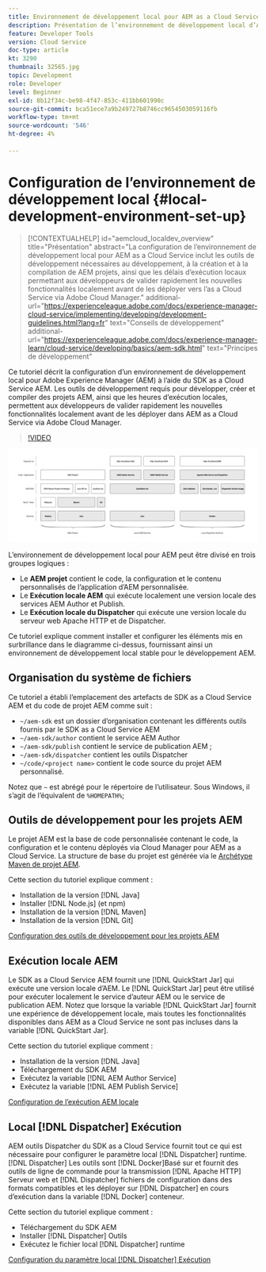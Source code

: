 ```yaml
---
title: Environnement de développement local pour AEM as a Cloud Service
description: Présentation de l’environnement de développement local d’Adobe Experience Manager (AEM).
feature: Developer Tools
version: Cloud Service
doc-type: article
kt: 3290
thumbnail: 32565.jpg
topic: Development
role: Developer
level: Beginner
exl-id: 8b12f34c-be98-4f47-853c-411bb601990c
source-git-commit: bca51ece7a9b249727b8746cc9654503059116fb
workflow-type: tm+mt
source-wordcount: '546'
ht-degree: 4%

---
```


# Configuration de l’environnement de développement local {#local-development-environment-set-up}

>[!CONTEXTUALHELP]
>id="aemcloud_localdev_overview"
>title="Présentation"
>abstract="La configuration de l’environnement de développement local pour AEM as a Cloud Service inclut les outils de développement nécessaires au développement, à la création et à la compilation de AEM projets, ainsi que les délais d’exécution locaux permettant aux développeurs de valider rapidement les nouvelles fonctionnalités localement avant de les déployer vers l’as a Cloud Service via Adobe Cloud Manager."
>additional-url="https://experienceleague.adobe.com/docs/experience-manager-cloud-service/implementing/developing/development-guidelines.html?lang=fr" text="Conseils de développement"
>additional-url="https://experienceleague.adobe.com/docs/experience-manager-learn/cloud-service/developing/basics/aem-sdk.html" text="Principes de développement"

Ce tutoriel décrit la configuration d’un environnement de développement local pour Adobe Experience Manager (AEM) à l’aide du SDK as a Cloud Service AEM. Les outils de développement requis pour développer, créer et compiler des projets AEM, ainsi que les heures d’exécution locales, permettent aux développeurs de valider rapidement les nouvelles fonctionnalités localement avant de les déployer dans AEM as a Cloud Service via Adobe Cloud Manager.

>[!VIDEO](https://video.tv.adobe.com/v/32565/?quality=12&learn=on)

![AEM Pile technologique as a Cloud Service de l&#39;environnement de développement local](./assets/overview/aem-sdk-technology-stack.png)

L’environnement de développement local pour AEM peut être divisé en trois groupes logiques :

+ Le __AEM projet__ contient le code, la configuration et le contenu personnalisés de l’application d’AEM personnalisée.
+ Le __Exécution locale AEM__ qui exécute localement une version locale des services AEM Author et Publish.
+ Le __Exécution locale du Dispatcher__ qui exécute une version locale du serveur web Apache HTTP et de Dispatcher.

Ce tutoriel explique comment installer et configurer les éléments mis en surbrillance dans le diagramme ci-dessus, fournissant ainsi un environnement de développement local stable pour le développement AEM.

## Organisation du système de fichiers

Ce tutoriel a établi l’emplacement des artefacts de SDK as a Cloud Service AEM et du code de projet AEM comme suit :

+ `~/aem-sdk` est un dossier d’organisation contenant les différents outils fournis par le SDK as a Cloud Service AEM
+ `~/aem-sdk/author` contient le service AEM Author
+ `~/aem-sdk/publish` contient le service de publication AEM ;
+ `~/aem-sdk/dispatcher` contient les outils Dispatcher
+ `~/code/<project name>` contient le code source du projet AEM personnalisé.

Notez que `~` est abrégé pour le répertoire de l’utilisateur. Sous Windows, il s’agit de l’équivalent de `%HOMEPATH%`;

## Outils de développement pour les projets AEM

Le projet AEM est la base de code personnalisée contenant le code, la configuration et le contenu déployés via Cloud Manager pour AEM as a Cloud Service. La structure de base du projet est générée via le [Archétype Maven de projet AEM](https://github.com/adobe/aem-project-archetype).

Cette section du tutoriel explique comment :

+ Installation de la version [!DNL Java]
+ Installer [!DNL Node.js] (et npm)
+ Installation de la version [!DNL Maven]
+ Installation de la version [!DNL Git]

[Configuration des outils de développement pour les projets AEM](./development-tools.md)

## Exécution locale AEM

Le SDK as a Cloud Service AEM fournit une [!DNL QuickStart Jar] qui exécute une version locale d’AEM. Le [!DNL QuickStart Jar] peut être utilisé pour exécuter localement le service d’auteur AEM ou le service de publication AEM. Notez que lorsque la variable [!DNL QuickStart Jar] fournit une expérience de développement locale, mais toutes les fonctionnalités disponibles dans AEM as a Cloud Service ne sont pas incluses dans la variable [!DNL QuickStart Jar].

Cette section du tutoriel explique comment :

+ Installation de la version [!DNL Java]
+ Téléchargement du SDK AEM
+ Exécutez la variable [!DNL AEM Author Service]
+ Exécutez la variable [!DNL AEM Publish Service]

[Configuration de l’exécution AEM locale](./aem-runtime.md)

## Local [!DNL Dispatcher] Exécution

AEM outils Dispatcher du SDK as a Cloud Service fournit tout ce qui est nécessaire pour configurer le paramètre local [!DNL Dispatcher] runtime. [!DNL Dispatcher] Les outils sont [!DNL Docker]Basé sur et fournit des outils de ligne de commande pour la transmission [!DNL Apache HTTP] Serveur web et [!DNL Dispatcher] fichiers de configuration dans des formats compatibles et les déployer sur [!DNL Dispatcher] en cours d’exécution dans la variable [!DNL Docker] conteneur.

Cette section du tutoriel explique comment :

+ Téléchargement du SDK AEM
+ Installer [!DNL Dispatcher] Outils
+ Exécutez le fichier local [!DNL Dispatcher] runtime

[Configuration du paramètre local [!DNL Dispatcher] Exécution](./dispatcher-tools.md)
